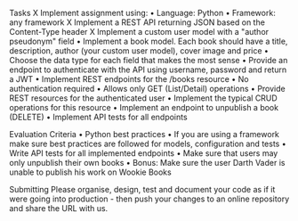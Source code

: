 Tasks
X Implement assignment using:
    • Language: Python
    • Framework: any framework
X Implement a REST API returning JSON based on the Content-Type header
X Implement a custom user model with a "author pseudonym" field
• Implement a book model. Each book should have a title, description, author (your custom user
model), cover image and price
    • Choose the data type for each field that makes the most sense
• Provide an endpoint to authenticate with the API using username, password and return a JWT
• Implement REST endpoints for the /books resource
    • No authentication required
    • Allows only GET (List/Detail) operations
• Provide REST resources for the authenticated user
    • Implement the typical CRUD operations for this resource
    • Implement an endpoint to unpublish a book (DELETE)
• Implement API tests for all endpoints

Evaluation Criteria
• Python best practices
• If you are using a framework make sure best practices are followed for models, configuration and
tests
• Write API tests for all implemented endpoints
• Make sure that users may only unpublish their own books
• Bonus: Make sure the user Darth Vader is unable to publish his work on Wookie Books

Submitting
Please organise, design, test and document your code as if it were going into production - then push
your changes to an online repository and share the URL with us.

